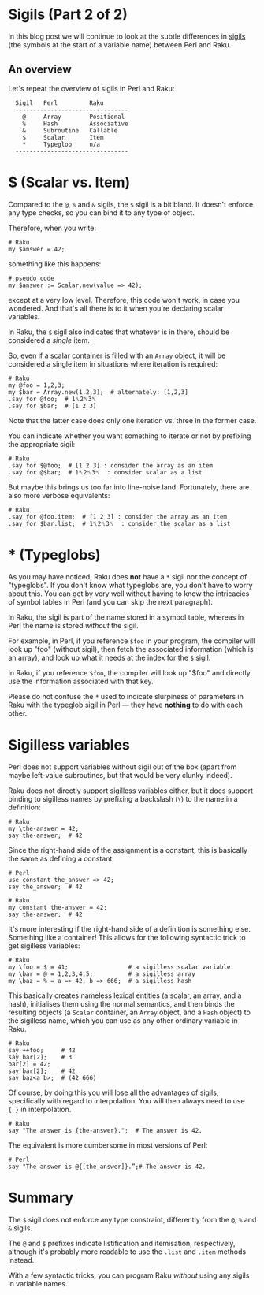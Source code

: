 # Sigils (Part 2 of 2)
In this blog post we will continue to look at the subtle differences in [sigils](https://en.wikipedia.org/wiki/Sigil_(computer_programming)) (the symbols at the start of a variable name) between Perl and Raku.

## An overview
Let's repeat the overview of sigils in Perl and Raku:
```
  Sigil   Perl         Raku
  --------------------------------
    @     Array        Positional
    %     Hash         Associative
    &     Subroutine   Callable
    $     Scalar       Item
    *     Typeglob     n/a
  --------------------------------
```
# $ (Scalar vs. Item)
Compared to the `@`, `%` and `&` sigils, the `$` sigil is a bit bland. It doesn't enforce any type checks, so you can bind it to any type of object.

Therefore, when you write:
```
# Raku
my $answer = 42;
```
something like this happens:
```
# pseudo code
my $answer := Scalar.new(value => 42);
```
except at a very low level. Therefore, this code won't work, in case you wondered. And that's all there is to it when you're declaring scalar variables.

In Raku, the `$` sigil also indicates that whatever is in there, should be considered a *single* item.

So, even if a scalar container is filled with an `Array` object, it will be considered a single item in situations where iteration is required:
```
# Raku
my @foo = 1,2,3;
my $bar = Array.new(1,2,3);  # alternately: [1,2,3]
.say for @foo;  # 1␤2␤3␤
.say for $bar;  # [1 2 3]
```
Note that the latter case does only one iteration vs. three in the former case.

You can indicate whether you want something to iterate or not by prefixing the appropriate sigil:
```
# Raku
.say for $@foo;  # [1 2 3] : consider the array as an item
.say for @$bar;  # 1␤2␤3␤  : consider scalar as a list
```
But maybe this brings us too far into line-noise land. Fortunately, there are also more verbose equivalents:
```
# Raku
.say for @foo.item;  # [1 2 3] : consider the array as an item
.say for $bar.list;  # 1␤2␤3␤  : consider the scalar as a list
```

# * (Typeglobs)
As you may have noticed, Raku does **not** have a `*` sigil nor the concept of "typeglobs". If you don't know what typeglobs are, you don't have to worry about this. You can get by very well without having to know the intricacies of symbol tables in Perl (and you can skip the next paragraph).

In Raku, the sigil is part of the name stored in a symbol table, whereas in Perl the name is stored *without* the sigil.

For example, in Perl, if you reference `$foo` in your program, the compiler will look up "foo" (without sigil), then fetch the associated information (which is an array), and look up what it needs at the index for the `$` sigil.

In Raku, if you reference `$foo`, the compiler will look up "$foo" and directly use the information associated with that key.

Please do not confuse the `*` used to indicate slurpiness of parameters in Raku with the typeglob sigil in Perl — they have **nothing** to do with each other.

# Sigilless variables
Perl does not support variables without sigil out of the box (apart from maybe left-value subroutines, but that would be very clunky indeed).

Raku does not directly support sigilless variables either, but it does support binding to sigilless names by prefixing a backslash (`\`) to the name in a definition:
```
# Raku
my \the-answer = 42;
say the-answer;  # 42
```
Since the right-hand side of the assignment is a constant, this is basically the same as defining a constant:
```
# Perl
use constant the_answer => 42;
say the_answer;  # 42
```
```
# Raku
my constant the-answer = 42;
say the-answer;  # 42
```
It's more interesting if the right-hand side of a definition is something else. Something like a container! This allows for the following syntactic trick to get sigilless variables:
```
# Raku
my \foo = $ = 41;                 # a sigilless scalar variable
my \bar = @ = 1,2,3,4,5;          # a sigilless array
my \baz = % = a => 42, b => 666;  # a sigilless hash
```
This basically creates nameless lexical entities (a scalar, an array, and a hash), initialises them using the normal semantics, and then binds the resulting objects (a `Scalar` container, an `Array` object, and a `Hash` object) to the sigilless name, which you can use as any other ordinary variable in Raku.
```
# Raku
say ++foo;     # 42
say bar[2];    # 3
bar[2] = 42;
say bar[2];    # 42
say baz<a b>;  # (42 666)
```
Of course, by doing this you will lose all the advantages of sigils, specifically with regard to interpolation. You will then always need to use `{ }` in interpolation.
```
# Raku
say "The answer is {the-answer}.";  # The answer is 42.
```
The equivalent is more cumbersome in most versions of Perl:
```
# Perl
say "The answer is @{[the_answer]}.”;# The answer is 42.
```

# Summary
The `$` sigil does not enforce any type constraint, differently from the `@`, `%` and `&` sigils.

The `@` and `$` prefixes indicate listification and itemisation, respectively, although it's probably more readable to use the `.list` and `.item` methods instead.

With a few syntactic tricks, you can program Raku *without* using any sigils in variable names.
